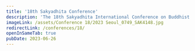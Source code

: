 ```yaml
---
title: '18th Sakyadhita Conference'
description: 'The 18th Sakyadhita International Conference on Buddhist Women was hosted jointly by the Korean Bhiksuni Association and Sakyadhita Korea from June 23 to 27, 2023'
imageLink: /assets/Conference 18/2023 Seoul_0749_SAK4148.jpg
redirectLink: /conferences/18/
openInSameTab: true
pubDate: 2023-06-26
---
```

